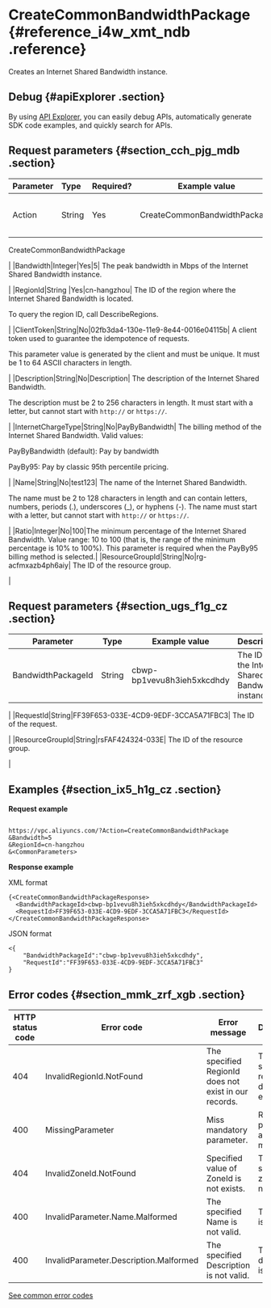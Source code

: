 # CreateCommonBandwidthPackage {#reference_i4w_xmt_ndb .reference}

Creates an Internet Shared Bandwidth instance.

## Debug {#apiExplorer .section}

By using [API Explorer](https://api.aliyun.com/#product=Vpc&api=DescribeVpcAttribute), you can easily debug APIs, automatically generate SDK code examples, and quickly search for APIs.

## Request parameters {#section_cch_pjg_mdb .section}

|Parameter|Type|Required?|Example value|Description |
|:--------|:---|:--------|-------------|:-----------|
|Action|String|Yes|CreateCommonBandwidthPackage| The name of this action. Value: 

 CreateCommonBandwidthPackage

 |
|Bandwidth|Integer|Yes|5| The peak bandwidth in Mbps of the Internet Shared Bandwidth instance.

 |
|RegionId|String |Yes|cn-hangzhou| The ID of the region where the Internet Shared Bandwidth is located.

 To query the region ID, call DescribeRegions.

 |
|ClientToken|String|No|02fb3da4-130e-11e9-8e44-0016e04115b| A client token used to guarantee the idempotence of requests. 

 This parameter value is generated by the client and must be unique. It must be 1 to 64 ASCII characters in length.

 |
|Description|String|No|Description| The description of the Internet Shared Bandwidth.

 The description must be 2 to 256 characters in length. It must start with a letter, but cannot start with `http://` or `https://`.

 |
|InternetChargeType|String|No|PayByBandwidth| The billing method of the Internet Shared Bandwidth. Valid values:

 PayByBandwidth \(default\): Pay by bandwidth

 PayBy95: Pay by classic 95th percentile pricing.

 |
|Name|String|No|test123| The name of the Internet Shared Bandwidth.

 The name must be 2 to 128 characters in length and can contain letters, numbers, periods \(.\), underscores \(\_\), or hyphens \(-\). The name must start with a letter, but cannot start with `http://` or `https://`.

 |
|Ratio|Integer|No|100|The minimum percentage of the Internet Shared Bandwidth. Value range: 10 to 100 \(that is, the range of the minimum percentage is 10% to 100%\). This parameter is required when the PayBy95 billing method is selected.|
|ResourceGroupId|String|No|rg-acfmxazb4ph6aiy| The ID of the resource group.

 |

## Request parameters {#section_ugs_f1g_cz .section}

|Parameter|Type|Example value|Description|
|---------|----|-------------|-----------|
|BandwidthPackageId|String|cbwp-bp1vevu8h3ieh5xkcdhdy| The ID of the Internet Shared Bandwidth instance.

 |
|RequestId|String|FF39F653-033E-4CD9-9EDF-3CCA5A71FBC3| The ID of the request.

 |
|ResourceGroupId|String|rsFAF424324-033E| The ID of the resource group.

 |

## Examples {#section_ix5_h1g_cz .section}

**Request example**

``` {#createVPCpub}

https://vpc.aliyuncs.com/?Action=CreateCommonBandwidthPackage
&Bandwidth=5
&RegionId=cn-hangzhou
&<CommonParameters>

```

**Response example**

XML format

```
{<CreateCommonBandwidthPackageResponse>
  <BandwidthPackageId>cbwp-bp1vevu8h3ieh5xkcdhdy</BandwidthPackageId>
  <RequestId>FF39F653-033E-4CD9-9EDF-3CCA5A71FBC3</RequestId>
</CreateCommonBandwidthPackageResponse>

```

JSON format

```
<{
	"BandwidthPackageId":"cbwp-bp1vevu8h3ieh5xkcdhdy",
	"RequestId":"FF39F653-033E-4CD9-9EDF-3CCA5A71FBC3"
}
```

## Error codes {#section_mmk_zrf_xgb .section}

|HTTP status code|Error code|Error message|Description|
|----------------|----------|-------------|-----------|
|404|InvalidRegionId.NotFound|The specified RegionId does not exist in our records.|The specified region ID does not exist.|
|400|MissingParameter|Miss mandatory parameter.|Required parameters are missing.|
|404|InvalidZoneId.NotFound|Specified value of ZoneId is not exists.|The specified zone does not exist.|
|400|InvalidParameter.Name.Malformed|The specified Name is not valid.|The name is invalid.|
|400|InvalidParameter.Description.Malformed|The specified Description is not valid.|The description is invalid.|

[See common error codes](https://error-center.aliyun.com/status/product/Vpc)

